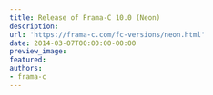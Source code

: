```yaml
---
title: Release of Frama-C 10.0 (Neon)
description:
url: 'https://frama-c.com/fc-versions/neon.html'
date: 2014-03-07T00:00:00-00:00
preview_image:
featured:
authors:
- frama-c
---
```



